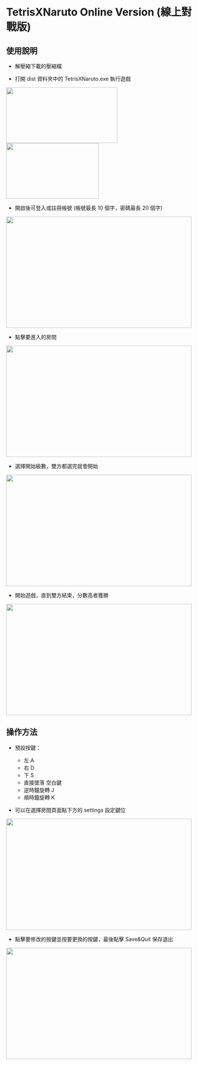 # <h1>TetrisXNaruto Online Version (線上對戰版)</h1>

<h2>使用說明</h2>

  - 解壓縮下載的壓縮檔<br>
  
  - 打開 dist 資料夾中的 TetrisXNaruto.exe 執行遊戲

  <img src="https://hackmd.io/_uploads/SkYBi4jIa.png" height="150px" width="300px"/> <img src="https://github.com/johess123/tetris_online_version/assets/104426729/ccb3d9ce-2b58-4580-bffd-1401bac6a4ed" height="150px" width="250px">
  
  - 開啟後可登入或註冊帳號 (帳號最長 10 個字，密碼最長 20 個字)
  
  <img src="https://hackmd.io/_uploads/rJe5aNi8p.png" height="300px" width="500px"/>

  - 點擊要進入的房間
  <img src="https://github.com/johess123/tetris_online_version/assets/104426729/4ed12f27-257e-47db-a01b-823c72b67c11" height="300px" width="500px"/>

  - 選擇開始級數，雙方都選完就會開始
  <img src="https://hackmd.io/_uploads/B1HS64jIa.png" height="300px" width="500px"/>

  - 開始遊戲，直到雙方結束，分數高者獲勝
  <img src="https://github.com/johess123/tetris/assets/104426729/9149a3df-e207-4fb2-bfc8-4efd9cb16138" height="300px" width="500px"/>

<h2>操作方法</h2>

  - 預設按鍵：
    - 左 A
    - 右 D
    - 下 S
    - 直接墜落 空白鍵
    - 逆時鐘旋轉 J
    - 順時鐘旋轉 K

  - 可以在選擇房間頁面點下方的 settings 設定鍵位
  <img src="https://github.com/johess123/tetris_online_version/assets/104426729/d8b32d0b-dad6-4d51-a354-9ce67cb02bbb" height="300px" width="500px"/>
  
  - 點擊要修改的按鍵並按要更換的按鍵，最後點擊 Save&Quit 保存退出
  <img src="https://github.com/johess123/tetris_online_version/assets/104426729/bb885ceb-e923-47a2-87c4-77b5458fa90b" height="300px" width="500px"/>

